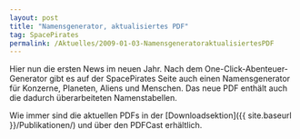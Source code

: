 ```yaml
---
layout: post
title: "Namensgenerator, aktualisiertes PDF"
tag: SpacePirates
permalink: /Aktuelles/2009-01-03-NamensgeneratoraktualisiertesPDF
---
```


Hier nun die ersten News im neuen Jahr. Nach dem One-Click-Abenteuer-Generator gibt es auf der SpacePirates Seite auch einen Namensgenerator für Konzerne, Planeten, Aliens und Menschen. Das neue PDF enthält auch die dadurch überarbeiteten Namenstabellen.

Wie immer sind die aktuellen PDFs in der [Downloadsektion]({{ site.baseurl }}/Publikationen/) und über den PDFCast erhältlich.
